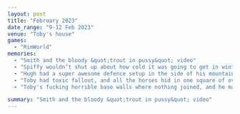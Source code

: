 ```yaml
---
layout: post
title: "February 2023"
date_range: "9-12 Feb 2023"
venue: "Toby's house"
games:
  - "RimWorld"
memories:
  - "Smith and the bloody &quot;trout in pussy&quot; video"
  - "Spiffy wouldn’t shut up about how cold it was going to get in winter so instead of creating a nice warm environment for his colonists in his base he decided to send them off on a caravan trip in the freezing cold, eventually decided to settle at Toby's base and was put in charge of using a geyser vent to run a hydroponics operation. He build so many hydroponic basins there was no energy to run heaters."
  - "Hugh had a super awesome defence setup in the side of his mountain. Was an absolute fortress until he dug out the other side of his mountain and then it was all downhill from there. He &quot;borrowed&quot; (at least two?) of Ian's star colonists and got them killed one after the other."
  - "Toby had toxic fallout, and all the horses hid in one square of overhang from his roofline"
  - "Toby's fucking horrible base walls where nothing joined, and he made a 4-way door"

summary: "Smith and the bloody &quot;trout in pussy&quot; video"
---
```

